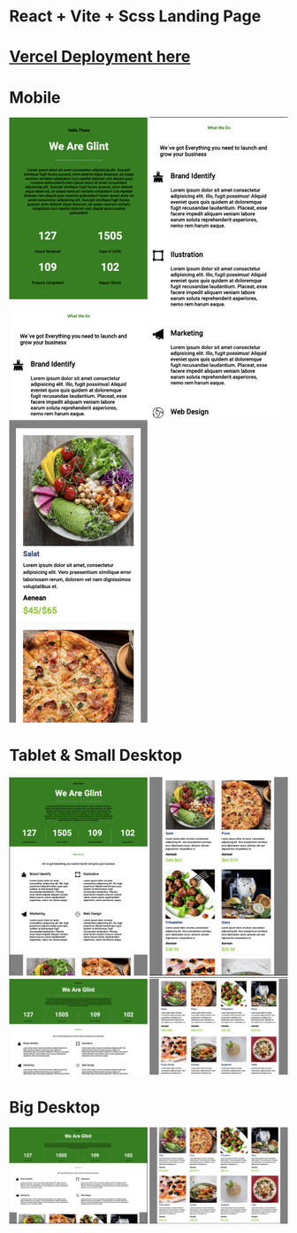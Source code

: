 # React + Vite + Scss Landing Page

# [Vercel Deployment here](https://landing-page-react-wine.vercel.app/)

# Mobile

  <div>
    <img src="./public/readme/readme1.png" alt="readme pic" width="250px">
    <img src="./public/readme/readme2.png" alt="readme pic" width="250px">
    <img src="./public/readme/readme3.png" alt="readme pic" width="250px">
  </div>

# Tablet & Small Desktop

  <div>
    <img src="./public/readme/readme4.png" alt="readme pic" width="250px">
    <img src="./public/readme/readme5.png" alt="readme pic" width="250px">
  </div>
  <div>
    <img src="./public/readme/readme6.png" alt="readme pic" width="250px">
    <img src="./public/readme/readme7.png" alt="readme pic" width="250px">
  </div>

# Big Desktop

  <div>
    <img src="./public/readme/readme8.png" alt="readme pic" width="250px">
    <img src="./public/readme/readme9.png" alt="readme pic" width="250px">
  </div>

